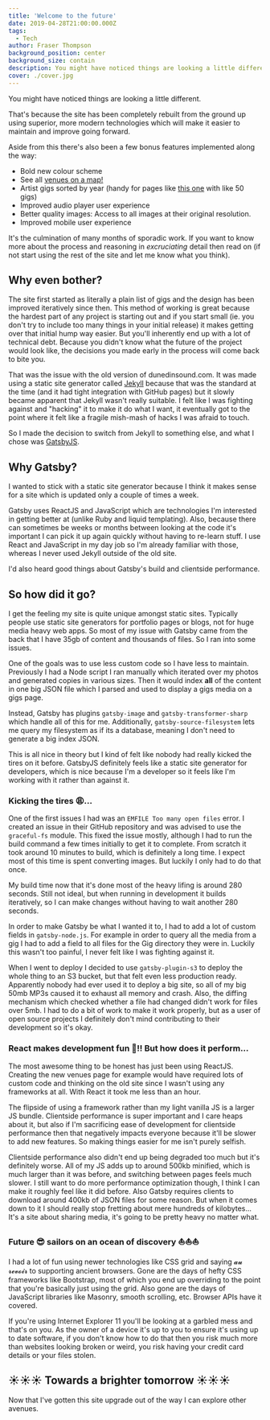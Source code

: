 ```yaml
---
title: 'Welcome to the future'
date: 2019-04-28T21:00:00.000Z
tags:
  - Tech
author: Fraser Thompson
background_position: center
background_size: contain
description: You might have noticed things are looking a little different. Find out why.
cover: ./cover.jpg
---
```


You might have noticed things are looking a little different.

That's because the site has been completely rebuilt from the ground up using superior, more modern technologies which will make it easier to maintain and improve going forward.

Aside from this there's also been a few bonus features implemented along the way:

- <span className="rainbowBackground">Bold</span> new colour scheme
- See all <a href="/venues/">venues on a map!</a>
- Artist gigs sorted by year (handy for pages like <a href="/artists/the_rothmans/">this one</a> with like 50 gigs)
- Improved audio player user experience
- Better quality images: Access to all images at their original resolution.
- Improved mobile user experience

It's the culmination of many months of sporadic work. If you want to know more about the process and reasoning in _excruciating_ detail then read on (if not start using the rest of the site and let me know what you think).

## Why even bother?

The site first started as literally a plain list of gigs and the design has been improved iteratively since then. This method of working is great because the hardest part of any project is starting out and if you start small (ie. you don't try to include too many things in your initial release) it makes getting over that initial hump way easier. But you'll inherently end up with a lot of technical debt. Because you didn't know what the future of the project would look like, the decisions you made early in the process will come back to bite you.

That was the issue with the old version of dunedinsound.com. It was made using a static site generator called [Jekyll](https://jekyllrb.com/) because that was the standard at the time (and it had tight integration with GitHub pages) but it slowly became apparent that Jekyll wasn't really suitable. I felt like I was fighting against and "hacking" it to make it do what I want, it eventually got to the point where it felt like a fragile mish-mash of hacks I was afraid to touch.

So I made the decision to switch from Jekyll to something else, and what I chose was [GatsbyJS](https://www.gatsbyjs.org/).

## Why Gatsby?

I wanted to stick with a static site generator because I think it makes sense for a site which is updated only a couple of times a week.

Gatsby uses ReactJS and JavaScript which are technologies I'm interested in getting better at (unlike Ruby and liquid templating). Also, because there can sometimes be weeks or months between looking at the code it's important I can pick it up again quickly without having to re-learn stuff. I use React and JavaScript in my day job so I'm already familiar with those, whereas I never used Jekyll outside of the old site.

I'd also heard good things about Gatsby's build and clientside performance.

## So how did it go?

I get the feeling my site is quite unique amongst static sites. Typically people use static site generators for portfolio pages or blogs, not for huge media heavy web apps. So most of my issue with Gatsby came from the back that I have 35gb of content and thousands of files. So I ran into some issues.

One of the goals was to use less custom code so I have less to maintain. Previously I had a Node script I ran manually which iterated over my photos and generated copies in various sizes. Then it would index **all** of the content in one big JSON file which I parsed and used to display a gigs media on a gigs page.

Instead, Gatsby has plugins `gatsby-image` and `gatsby-transformer-sharp` which handle all of this for me. Additionally, `gatsby-source-filesystem` lets me query my filesystem as if its a database, meaning I don't need to generate a big index JSON.

This is all nice in theory but I kind of felt like nobody had really kicked the tires on it before. GatsbyJS definitely feels like a static site generator for developers, which is nice because I'm a developer so it feels like I'm working with it rather than against it.

### Kicking the tires 😩...

One of the first issues I had was an `EMFILE Too many open files` error. I created an issue in their GitHub repository and was advised to use the `graceful-fs` module. This fixed the issue mostly, although I had to run the build command a few times initially to get it to complete. From scratch it took around 10 minutes to build, which is definitely a long time. I expect most of this time is spent converting images. But luckily I only had to do that once.

My build time now that it's done most of the heavy lifing is around 280 seconds. Still not ideal, but when running in development it builds iteratively, so I can make changes without having to wait another 280 seconds.

In order to make Gatsby be what I wanted it to, I had to add a lot of custom fields in `gatsby-node.js`. For example in order to query all the media from a gig I had to add a field to all files for the Gig directory they were in. Luckily this wasn't too painful, I never felt like I was fighting against it.

When I went to deploy I decided to use `gatsby-plugin-s3` to deploy the whole thing to an S3 bucket, but that felt even less production ready. Apparently nobody had ever used it to deploy a big site, so all of my big 50mb MP3s caused it to exhaust all memory and crash. Also, the diffing mechanism which checked whether a file had changed didn't work for files over 5mb. I had to do a bit of work to make it work properly, but as a user of open source projects I definitely don't mind contributing to their development so it's okay.

### React makes development fun 🎉!! But how does it perform...

The most awesome thing to be honest has just been using ReactJS. Creating the new venues page for example would have required lots of custom code and thinking on the old site since I wasn't using any frameworks at all. With React it took me less than an hour.

The flipside of using a framework rather than my light vanilla JS is a larger JS bundle. Clientside performance is super important and I care heaps about it, but also if I'm sacrificing ease of development for clientside performance then that negatively impacts everyone because it'll be slower to add new features. So making things easier for me isn't purely selfish.

Clientside performance also didn't end up being degraded too much but it's definitely worse. All of my JS adds up to around 500kb minified, which is much larger than it was before, and switching between pages feels much slower. I still want to do more performance optimization though, I think I can make it roughly feel like it did before. Also Gatsby requires clients to download around 400kb of JSON files for some reason. But when it comes down to it I should really stop fretting about mere hundreds of kilobytes... It's a site about sharing media, it's going to be pretty heavy no matter what.

### Future 😎 sailors on an ocean of discovery ⛵⛵⛵

I had a lot of fun using newer technologies like CSS grid and saying 𝓪𝓾 𝓻𝓮𝓿𝓸𝓲𝓻 to supporting ancient browsers. Gone are the days of hefty CSS frameworks like Bootstrap, most of which you end up overriding to the point that you're basically just using the grid. Also gone are the days of JavaScript libraries like Masonry, smooth scrolling, etc. Browser APIs have it covered.

If you're using Internet Explorer 11 you'll be looking at a garbled mess and that's on you. As the owner of a device it's up to you to ensure it's using up to date software, if you don't know how to do that then you risk much more than websites looking broken or weird, you risk having your credit card details or your files stolen.

## ☀☀☀ Towards a brighter tomorrow ☀☀☀

Now that I've gotten this site upgrade out of the way I can explore other avenues.
